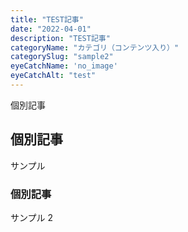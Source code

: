 ```yaml
---
title: "TEST記事"
date: "2022-04-01"
description: "TEST記事"
categoryName: "カテゴリ（コンテンツ入り）"
categorySlug: "sample2"
eyeCatchName: 'no_image'
eyeCatchAlt: "test"
---
```


個別記事

## 個別記事

サンプル

### 個別記事

サンプル 2
